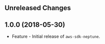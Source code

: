 Unreleased Changes
------------------

1.0.0 (2018-05-30)
------------------

* Feature - Initial release of `aws-sdk-neptune`.

